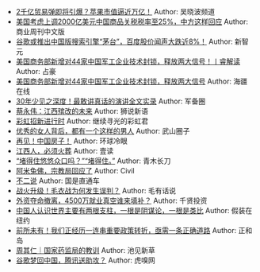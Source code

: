 - [2千亿贸易弹即将引爆？苹果市值逼近万亿！](http://wechatscope.jmsc.hku.hk:8000/html?fn=gh_b09cb640f644_2018-08-02_2652455309_GOwESeVhf2.y.tar.gz)
Author: 吴晓波频道
- [美国考虑上调2000亿美元中国商品关税税率至25%，中方这样回应](http://wechatscope.jmsc.hku.hk:8000/html?fn=wxid_3680566800612_2018-08-02_2653457378_HUw6MmZJil.y.tar.gz)
Author: 商业周刊中文版
- [谷歌或推出中国版搜索引擎“茅台”，百度股价闻声大跌近8%！](http://wechatscope.jmsc.hku.hk:8000/html?fn=gh_108f2a2a27f4_2018-08-02_2652023741_l4dH52k0bL.y.tar.gz)
Author: 新智元
- [美国商务部新增对44家中国军工企业技术封锁，释放两大信号！丨睿解读](http://wechatscope.jmsc.hku.hk:8000/html?fn=gh_05d833e54446_2018-08-02_2653895951_Upl9msgRNc.y.tar.gz)
Author: 占豪
- [美国商务部新增对44家中国军工企业技术封锁，释放两大信号](http://wechatscope.jmsc.hku.hk:8000/html?fn=gh_46a1d4894e18_2018-08-02_2653807839_bM8krlENo0.y.tar.gz)
Author: 海疆在线
- [30年少见之深度！最敢讲真话的演讲全文实录](http://wechatscope.jmsc.hku.hk:8000/html?fn=gh_2b2e9f03559d_2018-08-02_2654291768_d4Wwy2SJe0.y.tar.gz)
Author: 军备圈
- [蔡永伟：江西殡改的未来](http://wechatscope.jmsc.hku.hk:8000/html?fn=gh_941fbf9dd2ee_2018-08-02_2247493628_JUdfCnMFr8.y.tar.gz)
Author: 狮说新语
- [彩虹招新进行时](http://wechatscope.jmsc.hku.hk:8000/html?fn=gh_e9e4fdb020f6_2018-08-02_2247484888_S1b2cAqyEO.y.tar.gz)
Author: 继续寻光的彩虹君
- [优秀的女人背后，都有一个这样的男人](http://wechatscope.jmsc.hku.hk:8000/html?fn=gh_055421be661a_2018-08-02_2650103963_1RjIS5XGb3.y.tar.gz)
Author: 武山圈子
- [再见！中国房子！](http://wechatscope.jmsc.hku.hk:8000/html?fn=gh_1aecabdf0add_2018-08-02_2247485917_pqYarSwTDK.y.tar.gz)
Author: 环球冷眼
- [江西人，必须火葬](http://wechatscope.jmsc.hku.hk:8000/html?fn=wxid_9099770999011_2018-08-02_2652214490_5q02o0sMOb.y.tar.gz)
Author: 壹读
- [“堵得住悠悠众口吗？”“堵得住。”](http://wechatscope.jmsc.hku.hk:8000/html?fn=gh_dbe7ea3b1dda_2018-08-02_2247484341_O8MDUn3Zw9.y.tar.gz)
Author: 青木长刀
- [阿米兔佛，宗教局回应了](http://wechatscope.jmsc.hku.hk:8000/html?fn=gh_0393f2a8691f_2018-08-02_2663485168_A5o0Z2Ei48.y.tar.gz)
Author: Civil
- [不二说](http://wechatscope.jmsc.hku.hk:8000/html?fn=gh_168e41ac006d_2018-08-02_2653270609_CBlbIdmz02.y.tar.gz)
Author: 国是直通车
- [战火升级！毛衣战为何发生误判？](http://wechatscope.jmsc.hku.hk:8000/html?fn=gh_097268c5ef0e_2018-08-02_2247486696_SEqcQeJaH9.y.tar.gz)
Author: 毛有话说
- [外资夺命撤离，4500万就业真空谁来填补？](http://wechatscope.jmsc.hku.hk:8000/html?fn=gh_25a5c3357f6d_2018-08-02_2453475677_RFobvjV3s6.y.tar.gz)
Author: 千贤投资
- [中国人认识世界主要有两根支柱，一根是阴谋论，一根是类比](http://wechatscope.jmsc.hku.hk:8000/html?fn=gh_a54162387d3b_2018-08-02_2247489414_feJ2DBq0iV.y.tar.gz)
Author: 假装在纽约
- [前所未有！我们正经历一连串重要政策转折，亟需一条正确道路](http://wechatscope.jmsc.hku.hk:8000/html?fn=gh_85623621a9c6_2018-08-02_2651115086_1JLPqvHRcf.y.tar.gz)
Author: 正和岛
- [周其仁｜国家药监局的教训](http://wechatscope.jmsc.hku.hk:8000/html?fn=gh_c5f260f9b7ba_2018-08-02_2247484769_qhK5Qj7arE.y.tar.gz)
Author: 池见新草
- [谷歌梦回中国，腾讯送助攻？](http://wechatscope.jmsc.hku.hk:8000/html?fn=wxid_7620846208112_2018-08-02_2655548685_rBM2jOfDCv.y.tar.gz)
Author: 虎嗅网
